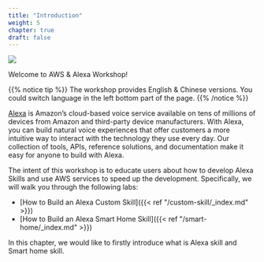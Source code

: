 ```yaml
---
title: "Introduction"
weight: 5
chapter: true
draft: false
---
```


![](/images/AMAZON-ALEXALOGO.png?width=200)

Welcome to AWS & Alexa Workshop!

{{% notice tip %}}
The workshop provides English & Chinese versions. You could switch language in the left bottom part of the page.
{{% /notice  %}}

[Alexa](https://developer.amazon.com/alexa/) is Amazon’s cloud-based voice service available on tens of millions of 
devices from Amazon and third-party device manufacturers. With Alexa, you can build natural voice experiences that 
offer customers a more intuitive way to interact with the technology they use every day. Our collection of tools, 
APIs, reference solutions, and documentation make it easy for anyone to build with Alexa.

The intent of this workshop is to educate users about how to develop Alexa Skills and use AWS services to speed up the development. Specifically, we will walk you through the following labs:

* [How to Build an Alexa Custom Skill]({{< ref "/custom-skill/_index.md" >}})
* [How to Build an Alexa Smart Home Skill]({{< ref "/smart-home/_index.md" >}})

In this chapter, we would like to firstly introduce what is Alexa skill and Smart home skill.
